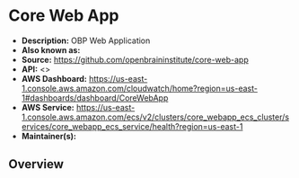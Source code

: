 # Core Web App

- **Description:** OBP Web Application
- **Also known as:**
- **Source:** <https://github.com/openbraininstitute/core-web-app>
- **API:** <>
- **AWS Dashboard:** <https://us-east-1.console.aws.amazon.com/cloudwatch/home?region=us-east-1#dashboards/dashboard/CoreWebApp>
- **AWS Service:** <https://us-east-1.console.aws.amazon.com/ecs/v2/clusters/core_webapp_ecs_cluster/services/core_webapp_ecs_service/health?region=us-east-1>
- **Maintainer(s):**

## Overview
